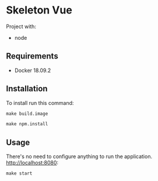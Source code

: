 Skeleton Vue
========================

Project with: 
- node

Requirements
------------

* Docker 18.09.2

Installation
------------

To install run this command:

```makefile
make build.image
```

```makefile
make npm.install
```

Usage
-----

There's no need to configure anything to run the application. <http://localhost:8080>:

```makefile
make start
```
